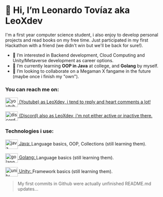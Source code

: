 # 👋 Hi, I’m Leonardo Tovíaz aka LeoXdev


I'm a first year computer science student, i also enjoy to develop personal projects and read books on my free time.
Just participated in my first Hackathon with a friend (we didn't win but we'll be back for sure!).

- 👀 I’m interested in Backend development, Cloud Computing and Unity/Metaverse development as career options.
- 🌱 I’m currently learning **OOP in Java** at college, and **Golang** by myself.
- 💞️ I’m looking to collaborate on a Megaman X fangame in the future (maybe once i finish my "own").
              <!-- Reach me section -->

<h3 align="left">You can reach me on:</h3>
<p align="left">
  
<a href="https://www.youtube.com/channel/UC2_GPZyj6cS1P0t7bizBOnA" target="_blank" rel="noopener noreferrer"><img align="center"
src="https://github.com/peterthehan/peterthehan/blob/main/assets/youtube.svg" alt="youtube" height="30" width="40" /> (Youtube) as LeoXdev, i tend to reply and heart comments a lot! </a>

<a href="https://discordapp.com/users/817916929574567936" target="_blank" rel="noopener noreferrer"><img align="center"
src="https://github.com/rahuldkjain/github-profile-readme-generator/blob/master/src/images/icons/Social/discord.svg" alt="discord" height="30" width="40" /> (Discord) also as LeoXdev, i'm not either active or inactive there. </a>

</p>


<h3 align="left">Technologies i use:</h3>
<p align="left">
 
<a href="https://dev.java/" target="_blank" rel="noopener noreferrer"><img align="center"
src="https://github.com/rahuldkjain/github-profile-readme-generator/blob/master/src/images/icons/ProgrammingLanguages/java.svg" alt="java" height="30" width="40" /> Java: </a> Language basics, OOP, Collections (still learning them).

<a href="https://go.dev/" target="_blank" rel="noopener noreferrer"><img align="center"
src="https://github.com/rahuldkjain/github-profile-readme-generator/blob/master/src/images/icons/ProgrammingLanguages/go.svg" alt="golang" height="30" width="40" /> Golang: </a> Language basics (still learning them).
  
<a href="https://unity.com/developer-tools" target="_blank" rel="noopener noreferrer"><img align="center"
src="https://github.com/rahuldkjain/github-profile-readme-generator/blob/master/src/images/icons/GameEngines/unity.svg" alt="unity" height="30" width="40" /> Unity: </a> Framework basics (still learning them).

</p>



> My first commits in Github were actually unfinished README.md updates...

<!---
LeoXdev/LeoXdev is a ✨ special ✨ repository because its `README.md` (this file) appears on your GitHub profile.
You can click the Preview link to take a look at your changes.
--->

